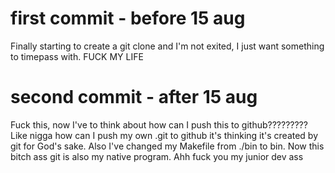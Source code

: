 # first commit - before 15 aug
Finally starting to create a git clone and I'm not exited, I just want something to timepass with.
FUCK MY LIFE

# second commit - after 15 aug
Fuck this, now I've to think about how can I push this to github????????? Like nigga how can I push my own .git to github it's thinking it's 
created by git for God's sake. Also I've changed my Makefile from ./bin to bin. Now this bitch ass git is also my native program. Ahh fuck you my junior dev ass


